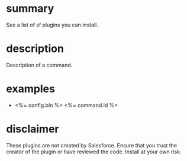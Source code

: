 # summary

See a list of sf plugins you can install.

# description

Description of a command.

# examples

- <%= config.bin %> <%= command.id %>

# disclaimer

These plugins are not created by Salesforce. Ensure that you trust the creator of the plugin or have reviewed the code. Install at your own risk.
